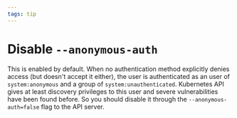 ```yaml
---
tags: tip
---
```


# Disable `--anonymous-auth`
This is enabled by default. When no authentication method explicitly denies access (but doesn't accept it either), the user is authenticated as an user of `system:anonymous` and a group of `system:unauthenticated`. Kubernetes API gives at least discovery privileges to this user and severe vulnerabilities have been found before. So you should disable it through the `--anonymous-auth=false` flag to the API server.
